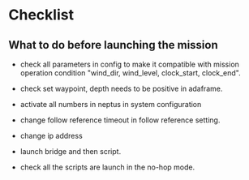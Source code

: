 # Checklist
## What to do before launching the mission
- check all parameters in config to make it compatible with mission operation condition "wind_dir, wind_level, clock_start, clock_end".
- check set waypoint, depth needs to be positive in adaframe. 
- activate all numbers in neptus in system configuration
- change follow reference timeout in follow reference setting.
- change ip address
- launch bridge and then script.

- check all the scripts are launch in the no-hop mode.
